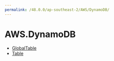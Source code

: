 ```yaml
---
permalink: /48.0.0/ap-southeast-2/AWS/DynamoDB/
---
```


# AWS.DynamoDB



* [GlobalTable](GlobalTable.md)
* [Table](Table.md)